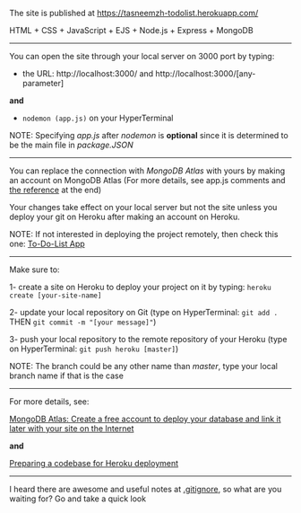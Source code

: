 The site is published at https://tasneemzh-todolist.herokuapp.com/

HTML + CSS + JavaScript + EJS + Node.js + Express + MongoDB

-----------------

You can open the site through your local server on 3000 port by typing:

- the URL: http://localhost:3000/ and http://localhost:3000/[any-parameter]

**and** 

- `nodemon (app.js)` on your HyperTerminal

NOTE: Specifying *app.js* after *nodemon* is **optional** since it is determined to be the main file in *package.JSON*

-----------------

You can replace the connection with *MongoDB Atlas* with yours by making an account on MongoDB Atlas (For more details, see app.js comments and [the reference](https://www.mongodb.com/try?jmp=nav) at the end)

Your changes take effect on your local server but not the site unless you deploy your git on Heroku after making an account on Heroku.

NOTE: If not interested in deploying the project remotely, then check this one: [To-Do-List App](https://github.com/TasneemZh/To-Do-List)

-----------------

Make sure to:

1- create a site on Heroku to deploy your project on it by typing: `heroku create [your-site-name]`

2- update your local repository on Git (type on HyperTerminal: `git add .` THEN `git commit -m "[your message]"`)

3- push your local repository to the remote repository of your Heroku (type on HyperTerminal: `git push heroku [master]`)

NOTE: The branch could be any other name than *master*, type your local branch name if that is the case

-----------------

For more details, see:

[MongoDB Atlas: Create a free account to deploy your database and link it later with your site on the Internet](https://www.mongodb.com/try?jmp=nav)

**and**

[Preparing a codebase for Heroku deployment](https://devcenter.heroku.com/articles/preparing-a-codebase-for-heroku-deployment#1-track-your-codebase-in-a-git-repository)

-----------------

I heard there are awesome and useful notes at [.gitignore](https://github.com/TasneemZh/Hosting-ToDoList/blob/main/.gitignore), so what are you waiting for? Go and take a quick look
